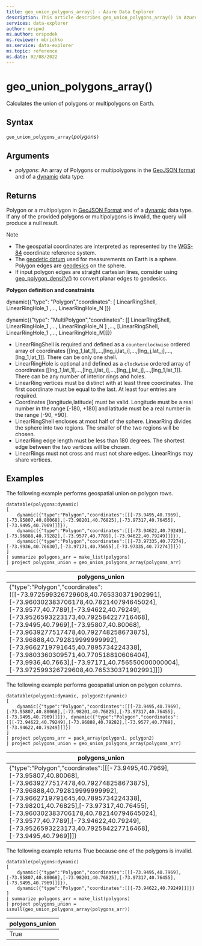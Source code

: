 ```yaml
---
title: geo_union_polygons_array() - Azure Data Explorer
description: This article describes geo_union_polygons_array() in Azure Data Explorer.
services: data-explorer
author: orspod
ms.author: orspodek
ms.reviewer: mbrichko
ms.service: data-explorer
ms.topic: reference
ms.date: 02/08/2022
---
```

# geo_union_polygons_array()

Calculates the union of polygons or multipolygons on Earth.

## Syntax

`geo_union_polygons_array(`*polygons*`)`

## Arguments

* *polygons*: An array of Polygons or multipolygons in the [GeoJSON format](https://tools.ietf.org/html/rfc7946) and of a [dynamic](./scalar-data-types/dynamic.md) data type.

## Returns

Polygon or a multipolygon in [GeoJSON Format](https://tools.ietf.org/html/rfc7946) and of a [dynamic](./scalar-data-types/dynamic.md) data type. If any of the provided polygons or multipolygons is invalid, the query will produce a null result.

> [!NOTE]
> * The geospatial coordinates are interpreted as represented by the [WGS-84](https://earth-info.nga.mil/GandG/update/index.php?action=home) coordinate reference system.
> * The [geodetic datum](https://en.wikipedia.org/wiki/Geodetic_datum) used for measurements on Earth is a sphere. Polygon edges are [geodesics](https://en.wikipedia.org/wiki/Geodesic) on the sphere.
> * If input polygon edges are straight cartesian lines, consider using [geo_polygon_densify()](geo-polygon-densify-function.md) to convert planar edges to geodesics.

**Polygon definition and constraints**

dynamic({"type": "Polygon","coordinates": [ LinearRingShell, LinearRingHole_1 ,..., LinearRingHole_N ]})

dynamic({"type": "MultiPolygon","coordinates": [[ LinearRingShell, LinearRingHole_1 ,..., LinearRingHole_N ] ,..., [LinearRingShell, LinearRingHole_1 ,..., LinearRingHole_M]]})

* LinearRingShell is required and defined as a `counterclockwise` ordered array of coordinates [[lng_1,lat_1],...,[lng_i,lat_i],...,[lng_j,lat_j],...,[lng_1,lat_1]]. There can be only one shell.
* LinearRingHole is optional and defined as a `clockwise` ordered array of coordinates [[lng_1,lat_1],...,[lng_i,lat_i],...,[lng_j,lat_j],...,[lng_1,lat_1]]. There can be any number of interior rings and holes.
* LinearRing vertices must be distinct with at least three coordinates. The first coordinate must be equal to the last. At least four entries are required.
* Coordinates [longitude,latitude] must be valid. Longitude must be a real number in the range [-180, +180] and latitude must be a real number in the range [-90, +90].
* LinearRingShell encloses at most half of the sphere. LinearRing divides the sphere into two regions. The smaller of the two regions will be chosen.
* LinearRing edge length must be less than 180 degrees. The shortest edge between the two vertices will be chosen.
* LinearRings must not cross and must not share edges. LinearRings may share vertices.

## Examples

The following example performs geospatial union on polygon rows.

<!-- csl: https://help.kusto.windows.net/Samples -->
```kusto
datatable(polygons:dynamic)
[
    dynamic({"type":"Polygon","coordinates":[[[-73.9495,40.7969],[-73.95807,40.80068],[-73.98201,40.76825],[-73.97317,40.76455],[-73.9495,40.7969]]]}),
    dynamic({"type":"Polygon","coordinates":[[[-73.94622,40.79249],[-73.96888,40.79282],[-73.9577,40.7789],[-73.94622,40.79249]]]}),
    dynamic({"type":"Polygon","coordinates":[[[-73.97335,40.77274],[-73.9936,40.76630],[-73.97171,40.75655],[-73.97335,40.77274]]]})
]
| summarize polygons_arr = make_list(polygons)
| project polygons_union = geo_union_polygons_array(polygons_arr)
```

|polygons_union|
|---|
|{"type":"Polygon","coordinates":[[[-73.972599326729608,40.765330371902991],[-73.960302383706178,40.782140794645024],[-73.9577,40.7789],[-73.94622,40.79249],[-73.9526593223173,40.792584227716468],[-73.9495,40.7969],[-73.95807,40.80068],[-73.9639277517478,40.792748258673875],[-73.96888,40.792819999999992],[-73.9662719791645,40.7895734224338],[-73.9803360309571,40.770518810606404],[-73.9936,40.7663],[-73.97171,40.756550000000004],[-73.972599326729608,40.765330371902991]]]}|

The following example performs geospatial union on polygon columns.

<!-- csl: https://help.kusto.windows.net/Samples -->
```kusto
datatable(polygon1:dynamic, polygon2:dynamic)
[
    dynamic({"type":"Polygon","coordinates":[[[-73.9495,40.7969],[-73.95807,40.80068],[-73.98201,40.76825],[-73.97317,40.76455],[-73.9495,40.7969]]]}), dynamic({"type":"Polygon","coordinates":[[[-73.94622,40.79249],[-73.96888,40.79282],[-73.9577,40.7789],[-73.94622,40.79249]]]})
]
| project polygons_arr = pack_array(polygon1, polygon2)
| project polygons_union = geo_union_polygons_array(polygons_arr)
```

|polygons_union|
|---|
|{"type":"Polygon","coordinates":[[[-73.9495,40.7969],[-73.95807,40.80068],[-73.9639277517478,40.792748258673875],[-73.96888,40.792819999999992],[-73.9662719791645,40.7895734224338],[-73.98201,40.76825],[-73.97317,40.76455],[-73.960302383706178,40.782140794645024],[-73.9577,40.7789],[-73.94622,40.79249],[-73.9526593223173,40.792584227716468],[-73.9495,40.7969]]]}|

The following example returns True because one of the polygons is invalid.

<!-- csl: https://help.kusto.windows.net/Samples -->
```kusto
datatable(polygons:dynamic)
[
    dynamic({"type":"Polygon","coordinates":[[[-73.9495,40.7969],[-73.95807,40.80068],[-73.98201,40.76825],[-73.97317,40.76455],[-73.9495,40.7969]]]}),
    dynamic({"type":"Polygon","coordinates":[[[-73.94622,40.79249]]]})
]
| summarize polygons_arr = make_list(polygons)
| project polygons_union = isnull(geo_union_polygons_array(polygons_arr))
```

|polygons_union|
|---|
|True|